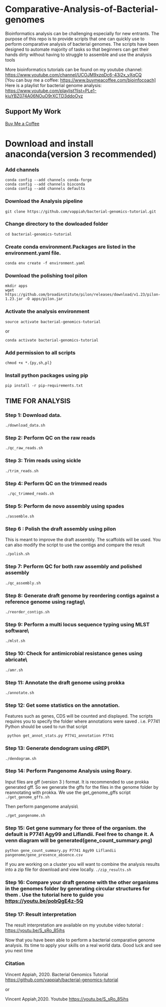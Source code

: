 # Comparative-Analysis-of-Bacterial-genomes
Bioinformatics analysis can be challenging especially for new entrants. The purpose of this repo is to provide scripts that one can quickly use to perform comparative analysis of bacterial genomes. The scripts have been designed to automate majority of tasks so that beginners can get their hands dirty without having to struggle to assemble and use the analysis tools

More bioinformatics tutorials can be found on my youtube channel: https://www.youtube.com/channel/UCOJM9xzqDc6-43j2x_vXqCQ \
[You can buy me a coffee: https://www.buymeacoffee.com/bioinfocoach] \
Here is a playlist for bacterial genome analysis: https://www.youtube.com/playlist?list=PLe1-kjuYBZ074A06NOuO9rXCTD3ddoOyz


## Support My Work
[Buy Me a Coffee](https://www.buymeacoffee.com/informatician)


# Download and install anaconda(version 3 recommended)

### Add channels

```
conda config --add channels conda-forge
conda config --add channels bioconda
conda config --add channels defaults
```

### Download the Analysis pipeline

```
git clone https://github.com/vappiah/bacterial-genomics-tutorial.git
```

### Change directory to the dowloaded folder

```
cd bacterial-genomics-tutorial
```

### Create conda environment.Packages are listed in the environment.yaml file. 

```
conda env create -f environment.yaml
```

### Download the polishing tool pilon

```
mkdir apps
wget https://github.com/broadinstitute/pilon/releases/download/v1.23/pilon-1.23.jar -O apps/pilon.jar
```

### Activate the analysis environment
```
source activate bacterial-genomics-tutorial
```
or
```
conda activate bacterial-genomics-tutorial
```

### Add permission to all scripts
```
chmod +x *.{py,sh,pl}
```

### Install python packages using pip
```
pip install -r pip-requirements.txt
```

## TIME FOR ANALYSIS

### Step 1: Download data. 
```
./download_data.sh
```

### Step 2: Perform QC on the raw reads
```
./qc_raw_reads.sh
```
### Step 3: Trim reads using sickle
```
./trim_reads.sh
```
### Step 4: Perform QC on the trimmed reads

``` ./qc_trimmed_reads.sh```

### Step 5: Perform de novo assembly using spades
```
./assemble.sh
```
### Step 6 : Polish the draft assembly using pilon 
This is meant to improve the draft assembly. The scaffolds will be used. You can also modify the script to use the contigs and compare the result 
```
./polish.sh
```
### Step 7: Perform QC for both raw assembly and polished assembly
```
./qc_assembly.sh
```

### Step 8: Generate draft genome by reordering contigs against a reference genome using ragtag\
```
./reorder_contigs.sh
```
### Step 9: Perform a multi locus sequence typing using MLST software\
```
./mlst.sh
```
### Step 10: Check for antimicrobial resistance genes using abricate\
```
./amr.sh
```
### Step 11: Annotate the draft genome using prokka
```
./annotate.sh
```
### Step 12: Get some statistics on the annotation. 
Features such as genes, CDS will be counted and displayed. The scripts requires you to specify the folder where annotations were saved . i.e. P7741
Python should be used to run that script

``` python get_annot_stats.py P7741_annotation P7741``` 

### Step 13: Generate dendogram using dREP\
``` ./dendogram.sh ```

### Step 14: Perform Pangenome Analysis using Roary. 
Input files are gff (version 3 ) format. It is recommended to use prokka generated gff. So we generate the gffs for the files in the genome folder by reannotating with prokka. We use the get_genome_gffs script \
```./get_genome_gffs.sh ```

Then perform pangenome analysis\
``` 
./get_pangenome.sh
```

### Step 15: Get gene summary for three of the organism. the default is P7741 Agy99 and Liflandii. Feel free to change it. A venn diagram will be generated(gene_count_summary.png)

```python gene_count_summary.py P7741 Agy99 Liflandii pangenome/gene_presence_absence.csv```


If you are working on a cluster you will want to combine the analysis results into a zip file for download and view locally. 
```./zip_results.sh```


### Step 16: Compare your draft genome with the other organisms in the genomes folder by generating circular structures for them . Use the tutorial here to guide you https://youtu.be/pobQgE4z-5Q


### Step 17: Result interpretation
The result interpretation are available on my youtube video tutorial : https://youtu.be/S_sRo_85jhs

Now that you have been able to perform a bacterial comparative genome analysis. Its time to apply your skills on a real world data.
Good luck and see you next time

### Citation
Vincent Appiah, 2020.  Bacterial Genomics Tutorial  https://github.com/vappiah/bacterial-genomics-tutorial

or

Vincent Appiah,2020. Youtube https://youtu.be/S_sRo_85jhs
